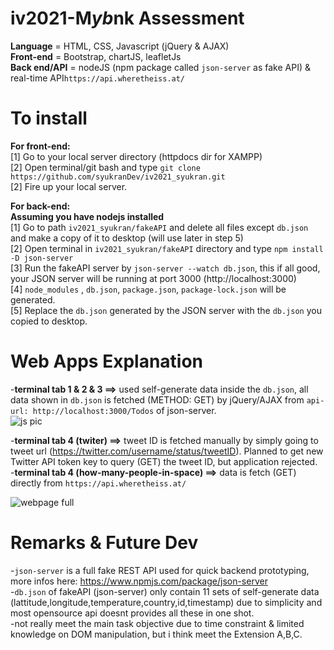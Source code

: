# iv2021-M*yb*nk Assessment
**Language** = HTML, CSS, Javascript (jQuery & AJAX) <br />
**Front-end** = Bootstrap, chartJS, leafletJs <br /> 
**Back end/API** = nodeJS (npm package called `json-server` as fake API) & real-time API`https://api.wheretheiss.at/` <br /> 


# To install
**For front-end:** <br /> 
[1] Go to your local server directory (httpdocs dir for XAMPP) <br /> 
[2] Open terminal/git bash and type `git clone https://github.com/syukranDev/iv2021_syukran.git` <br /> 
[2] Fire up your local server. <br /> 

**For back-end:** <br /> 
**Assuming you have nodejs installed** <br /> 
[1] Go to path `iv2021_syukran/fakeAPI` and delete all files except `db.json` and make a copy of it to desktop (will use later in step 5) <br />
[2] Open terminal in `iv2021_syukran/fakeAPI` directory and type `npm install -D json-server` <br />
[3] Run the fakeAPI server by `json-server --watch db.json`, this if all good, your JSON server will be running at port 3000 (http://localhost:3000) <br /> 
[4] `node_modules` , `db.json`, `package.json`, `package-lock.json` will be generated. <br />
[5] Replace the `db.json` generated by the JSON server with the `db.json` you copied to desktop. <br />

<!-- ![1](https://user-images.githubusercontent.com/51852197/88816718-44360000-d1ef-11ea-933d-1b5e2ba762ae.PNG) -->
<!-- update this later, check again -->


# Web Apps Explanation
-**terminal tab 1 & 2 & 3 ==>** used self-generate data inside the `db.json`, all data shown in `db.json` is fetched (METHOD: GET) by jQuery/AJAX from `api-url: http://localhost:3000/Todos` of json-server. <br />
![js pic](https://user-images.githubusercontent.com/51852197/144367245-cad431bb-6ad2-4091-8462-34f8130a9eb7.PNG)

-**terminal tab 4 (twiter) ==>** tweet ID is fetched manually by simply going to tweet url (https://twitter.com/username/status/tweetID). Planned to get new Twitter API token key to query (GET) the tweet ID, but application rejected. <br />
-**terminal tab 4 (how-many-people-in-space) ==>** data is fetch (GET) directly from `https://api.wheretheiss.at/` <br /> 


![webpage full](https://user-images.githubusercontent.com/51852197/144365761-77372233-c657-4fe5-9b20-6651a8c09178.png)


# Remarks & Future Dev
-`json-server` is a full fake REST API used for quick backend prototyping,  more infos here: https://www.npmjs.com/package/json-server <br />
-`db.json` of fakeAPI (json-server) only contain 11 sets of self-generate data (lattitude,longitude,temperature,country,id,timestamp) due to simplicity and most opensource api doesnt provides all these in one shot.  <br />
-not really meet the main task objective due to time constraint & limited knowledge on DOM manipulation, but i think meet the Extension A,B,C.



